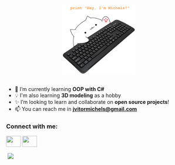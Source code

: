 <div align="center">
  <img src="hey.png" align="center" width="40%">
</div>

<br>

- 🌱 I’m currently learning **OOP with C#**
- 💡 I'm also learning **3D modeling** as a hobby 
- ✨ I’m looking to learn and collaborate on **open source projects**!
- 📫 You can reach me in **jvitormichels@gmail.com**

<p align="left">
  <h3 align="left">Connect with me:</h3>
  <a href="https://www.linkedin.com/in/jo%C3%A3o-vitor-michels-b70a56197/" target="blank"><img align="center" src="https://www.flaticon.com/svg/static/icons/svg/1409/1409945.svg"height="30" width="40" /></a>
  <a href="https://www.instagram.com/mirjels/" target="blank"><img align="center" src="https://www.flaticon.com/svg/static/icons/svg/1409/1409946.svg" height="30" width="40" /></a>
</p>

<p>&nbsp;<img align="center" src="https://github-readme-stats.vercel.app/api?username=jvitormichels&theme=dark&show_icons=true"/></p>

<!--
**jvitormichels/jvitormichels** is a ✨ _special_ ✨ repository because its `README.md` (this file) appears on your GitHub profile.

Here are some ideas to get you started:

- 🔭 I’m currently working on ...
- 🌱 I’m currently learning OOP with C# ...
- 👯 I’m looking to collaborate on ...
- 🤔 I’m looking for help with ...
- 💬 Ask me about ...
- 📫 How to reach me: ...
- 😄 Pronouns: ...
- ⚡ Fun fact: ...
-->
